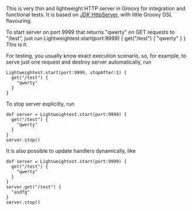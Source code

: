 This is very thin and lightweight HTTP server in Groovy for integration and functional tests.
It is based on [JDK HttpServer](http://docs.oracle.com/javase/6/docs/jre/api/net/httpserver/spec/com/sun/net/httpserver/package-summary.html), with little Groovy DSL flavouring.

To start server on port 9999 that returns "qwerty" on GET requests to "/test", just run
    Lightweightest.start(port:9999) {
      get("/test") {
        "qwerty"
      }
    }
This is it.

For testing, you usually know exact execution scenario, so, for example, to serve just one request and destroy server automatically, run

    Lightweightest.start(port:9999, stopAfter:1) {
      get("/test") {
        "qwerty"
      }
    }

To stop server explicitly, run

    def server = Lightweightest.start(port:9999) {
      get("/test") {
        "qwerty"
      }
    }
    server.stop()

It is also possible to update handlers dynamically, like

    def server = Lightweightest.start(port:9999) {
      get("/test") {
        "qwerty"
      }
    }
    server.get("/test") {
      "asdfg"
    }
    server.stop()

